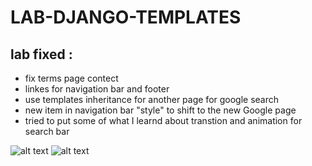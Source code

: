 # LAB-DJANGO-TEMPLATES

## lab fixed :
- fix terms page contect 
- linkes for navigation bar and footer
- use templates inheritance for another page for google search 
- new item in navigation bar "style" to shift to the new Google page 
- tried to put some of what I learnd about transtion and animation for search bar 

![alt text](<Screenshot 1445-08-21 at 1.36.09 AM.png>)
![alt text](<Screenshot 1445-08-21 at 1.35.45 AM.png>)

